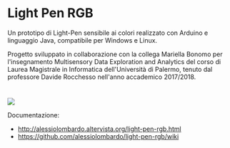 # Light Pen RGB
Un prototipo di Light-Pen sensibile ai colori realizzato con Arduino e linguaggio Java, compatibile per Windows e Linux.

Progetto sviluppato in collaborazione con la collega Mariella Bonomo per l'insegnamento Multisensory Data Exploration and Analytics del corso di Laurea Magistrale in Informatica dell'Università di Palermo, tenuto dal professore Davide Rocchesso nell'anno accademico 2017/2018.

# <div align="center">
![](http://alessiolombardo.altervista.org/Documentazione_Light-Pen_RGB_file/image002.jpg)
</div>

Documentazione:
* http://alessiolombardo.altervista.org/light-pen-rgb.html
* https://github.com/alessiolombardo/light-pen-rgb/wiki
